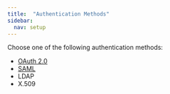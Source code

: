 ```yaml
---
title:  "Authentication Methods"
sidebar:
  nav: setup
---
```


Choose one of the following authentication methods:

* [OAuth 2.0](/setup/security/authentication/methods/oauth)
* [SAML](/setup/security/authentication/methods/saml)
* LDAP
* X.509
